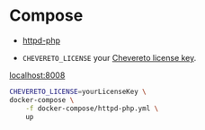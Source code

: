 # Compose

* [httpd-php](docker-compose/httpd-php.yml)

* `CHEVERETO_LICENSE` your [Chevereto license key](https://chevereto.com/pricing).

[localhost:8008](http://localhost:8008)

```sh
CHEVERETO_LICENSE=yourLicenseKey \
docker-compose \
    -f docker-compose/httpd-php.yml \
    up
```
